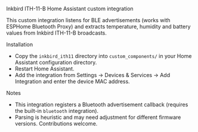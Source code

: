 Inkbird ITH-11-B Home Assistant custom integration

This custom integration listens for BLE advertisements (works with ESPHome Bluetooth Proxy)
and extracts temperature, humidity and battery values from Inkbird ITH-11-B broadcasts.

Installation
- Copy the `inkbird_ith11` directory into `custom_components/` in your Home Assistant configuration directory.
- Restart Home Assistant.
- Add the integration from Settings -> Devices & Services -> Add Integration and enter the device MAC address.

Notes
- This integration registers a Bluetooth advertisement callback (requires the built-in `bluetooth` integration).
- Parsing is heuristic and may need adjustment for different firmware versions. Contributions welcome.


